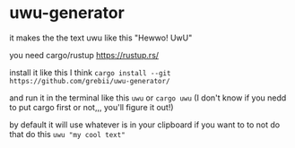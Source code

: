 # uwu-generator
it makes the
the text uwu like
this "Hewwo! UwU"

you need cargo/rustup
https://rustup.rs/

install it like this I think `
cargo install --git https://github.com/grebii/uwu-generator/
`

and run it in the terminal like this `uwu` or `cargo uwu` (I don't know if you nedd to put cargo first or not,,, you'll figure it out!)

by default it will use whatever is in
your
clipboard if you want to
to not do that
do this `uwu "my cool text"`

